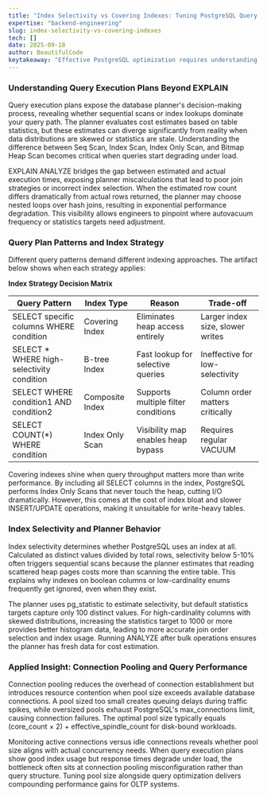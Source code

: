 ```yaml
---
title: "Index Selectivity vs Covering Indexes: Tuning PostgreSQL Query Plans for Online Transaction Processing(OLTP) Workloads"
expertise: "backend-engineering"
slug: index-selectivity-vs-covering-indexes
tech: []
date: 2025-09-18
author: BeautifulCode
keytakeaway: "Effective PostgreSQL optimization requires understanding how index selectivity and covering indexes influence planner decisions, then validating assumptions with EXPLAIN ANALYZE to ensure estimated costs align with actual execution under production load patterns."
---
```


### Understanding Query Execution Plans Beyond EXPLAIN

Query execution plans expose the database planner's decision-making process, revealing whether sequential scans or index lookups dominate your query path. The planner evaluates cost estimates based on table statistics, but these estimates can diverge significantly from reality when data distributions are skewed or statistics are stale. Understanding the difference between Seq Scan, Index Scan, Index Only Scan, and Bitmap Heap Scan becomes critical when queries start degrading under load.

EXPLAIN ANALYZE bridges the gap between estimated and actual execution times, exposing planner miscalculations that lead to poor join strategies or incorrect index selection. When the estimated row count differs dramatically from actual rows returned, the planner may choose nested loops over hash joins, resulting in exponential performance degradation. This visibility allows engineers to pinpoint where autovacuum frequency or statistics targets need adjustment.

### Query Plan Patterns and Index Strategy

Different query patterns demand different indexing approaches. The artifact below shows when each strategy applies:

**Index Strategy Decision Matrix**

| Query Pattern | Index Type | Reason | Trade-off |
|--------------|------------|--------|-----------|
| SELECT specific columns WHERE condition | Covering Index | Eliminates heap access entirely | Larger index size, slower writes |
| SELECT * WHERE high-selectivity condition | B-tree Index | Fast lookup for selective queries | Ineffective for low-selectivity |
| SELECT WHERE condition1 AND condition2 | Composite Index | Supports multiple filter conditions | Column order matters critically |
| SELECT COUNT(*) WHERE condition | Index Only Scan | Visibility map enables heap bypass | Requires regular VACUUM |

Covering indexes shine when query throughput matters more than write performance. By including all SELECT columns in the index, PostgreSQL performs Index Only Scans that never touch the heap, cutting I/O dramatically. However, this comes at the cost of index bloat and slower INSERT/UPDATE operations, making it unsuitable for write-heavy tables.

### Index Selectivity and Planner Behavior

Index selectivity determines whether PostgreSQL uses an index at all. Calculated as distinct values divided by total rows, selectivity below 5-10% often triggers sequential scans because the planner estimates that reading scattered heap pages costs more than scanning the entire table. This explains why indexes on boolean columns or low-cardinality enums frequently get ignored, even when they exist.

The planner uses pg_statistic to estimate selectivity, but default statistics targets capture only 100 distinct values. For high-cardinality columns with skewed distributions, increasing the statistics target to 1000 or more provides better histogram data, leading to more accurate join order selection and index usage. Running ANALYZE after bulk operations ensures the planner has fresh data for cost estimation.

### Applied Insight: Connection Pooling and Query Performance

Connection pooling reduces the overhead of connection establishment but introduces resource contention when pool size exceeds available database connections. A pool sized too small creates queuing delays during traffic spikes, while oversized pools exhaust PostgreSQL's max_connections limit, causing connection failures. The optimal pool size typically equals (core_count × 2) + effective_spindle_count for disk-bound workloads.

Monitoring active connections versus idle connections reveals whether pool size aligns with actual concurrency needs. When query execution plans show good index usage but response times degrade under load, the bottleneck often sits at connection pooling misconfiguration rather than query structure. Tuning pool size alongside query optimization delivers compounding performance gains for OLTP systems.